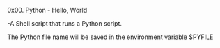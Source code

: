 0x00. Python - Hello, World

-A Shell script that runs a Python script.

The Python file name will be saved in the environment variable $PYFILE